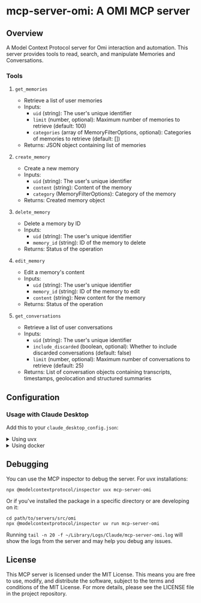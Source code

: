 # mcp-server-omi: A OMI MCP server

## Overview

A Model Context Protocol server for Omi interaction and automation. This server provides tools to read, search, and manipulate Memories and Conversations.

### Tools
1. `get_memories`
   - Retrieve a list of user memories
   - Inputs:
     - `uid` (string): The user's unique identifier
     - `limit` (number, optional): Maximum number of memories to retrieve (default: 100)
     - `categories` (array of MemoryFilterOptions, optional): Categories of memories to retrieve (default: [])
   - Returns: JSON object containing list of memories

2. `create_memory`
   - Create a new memory
   - Inputs:
     - `uid` (string): The user's unique identifier
     - `content` (string): Content of the memory
     - `category` (MemoryFilterOptions): Category of the memory
   - Returns: Created memory object

3. `delete_memory`
   - Delete a memory by ID
   - Inputs:
     - `uid` (string): The user's unique identifier
     - `memory_id` (string): ID of the memory to delete
   - Returns: Status of the operation

4. `edit_memory`
   - Edit a memory's content
   - Inputs:
     - `uid` (string): The user's unique identifier
     - `memory_id` (string): ID of the memory to edit
     - `content` (string): New content for the memory
   - Returns: Status of the operation

5. `get_conversations`
   - Retrieve a list of user conversations
   - Inputs:
     - `uid` (string): The user's unique identifier
     - `include_discarded` (boolean, optional): Whether to include discarded conversations (default: false)
     - `limit` (number, optional): Maximum number of conversations to retrieve (default: 25)
   - Returns: List of conversation objects containing transcripts, timestamps, geolocation and structured summaries

## Configuration

### Usage with Claude Desktop

Add this to your `claude_desktop_config.json`:

<details>
<summary>Using uvx</summary>

When using [uv](https://docs.astral.sh/uv/) no specific installation is needed. 

We will use [uvx](https://docs.astral.sh/uv/guides/tools/) to directly run *mcp-server-omi*.

| If having issues instead of `"command": "uvx"`, put your whole package path (`which uvx`), then `"command": "$path"`.

```json
"mcpServers": {
  "omi": {
    "command": "uvx",
    "args": ["mcp-server-omi"]
  }
}
```

</details>

<details>
<summary>Using docker</summary>

```json
"mcpServers": {
  "omi": {
    "command": "docker",
    "args": ["run", "--rm", "-i", "josancamon19/mcp-server-omi"]
  }
}
```
</details>

<!-- <details>
<summary>Using pip installation</summary>

Requires python >= 3.11.6. 
- Check `python --version`, and `brew list --versions | grep python` (you might have other versions of python installed)
- Get the path of the python version (`which python`) or with brew

```json
"mcpServers": {
  "omi": {
    "command": "/opt/homebrew/bin/python3.12",
    "args": ["-m", "mcp_server_omi"]
  }
}
```
</details> -->

## Debugging

You can use the MCP inspector to debug the server. For uvx installations:

```
npx @modelcontextprotocol/inspector uvx mcp-server-omi
```

Or if you've installed the package in a specific directory or are developing on it:

```
cd path/to/servers/src/omi
npx @modelcontextprotocol/inspector uv run mcp-server-omi
```

Running `tail -n 20 -f ~/Library/Logs/Claude/mcp-server-omi.log` will show the logs from the server and may
help you debug any issues.

## License

This MCP server is licensed under the MIT License. This means you are free to use, modify, and distribute the software, subject to the terms and conditions of the MIT License. For more details, please see the LICENSE file in the project repository.
